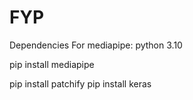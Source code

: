 # FYP

Dependencies
For mediapipe: python 3.10

pip install mediapipe

pip install patchify
pip install keras
